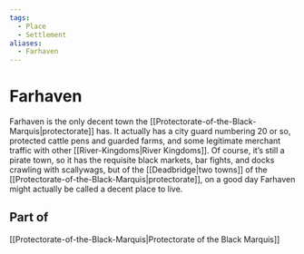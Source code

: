 ```yaml
---
tags:
  - Place
  - Settlement
aliases:
  - Farhaven
---
```

# Farhaven
Farhaven is the only decent town the [[Protectorate-of-the-Black-Marquis|protectorate]] has. It actually has a city guard numbering 20 or so, protected cattle pens and guarded farms, and some legitimate merchant traffic with other [[River-Kingdoms|River Kingdoms]]. Of course, it’s still a pirate town, so it has the requisite black markets, bar fights, and docks crawling with scallywags, but of the [[Deadbridge|two towns]] of the [[Protectorate-of-the-Black-Marquis|protectorate]], on a good day Farhaven might actually be called a decent place to live.

## Part of
[[Protectorate-of-the-Black-Marquis|Protectorate of the Black Marquis]]